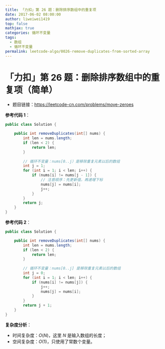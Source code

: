 ```yaml
---
title: 「力扣」第 26 题：删除排序数组中的重复项
date: 2017-06-02 08:00:00
author: liweiwei1419
top: false
mathjax: true
categories: 循环不变量
tags:
  - 数组
  - 循环不变量
permalink: leetcode-algo/0026-remove-duplicates-from-sorted-array
---
```



# 「力扣」第 26 题：删除排序数组中的重复项（简单）

* 题目链接：https://leetcode-cn.com/problems/move-zeroes

**参考代码 1**：

```java
public class Solution {

    public int removeDuplicates(int[] nums) {
        int len = nums.length;
        if (len < 2) {
            return len;
        }
      
        // 循环不变量：nums[0..j）是移除重复元素以后的数组
        int j = 1;
        for (int i = 1; i < len; i++) {
            if (nums[i] != nums[j - 1]) {
                // 注意顺序：先更新值，再递增下标
                nums[j] = nums[i];
                j++;
            }
        }
        return j;
    }
}
````
**参考代码 2**：
```java
public class Solution {

    public int removeDuplicates(int[] nums) {
        int len = nums.length;
        if (len < 2) {
            return len;
        }
      
        // 循环不变量：nums[0..j] 是移除重复元素以后的数组
        int j = 0;
        for (int i = 1; i < len; i++) {
            if (nums[i] != nums[j]) {
                j++;
                nums[j] = nums[i];
            }
        }
        return j + 1;
    }
}
````

**复杂度分析**：

- 时间复杂度：$O(N)$，这里 $N$ 是输入数组的长度；
- 空间复杂度：$O(1)$，只使用了常数个变量。